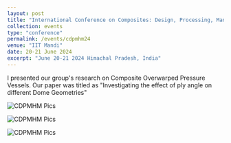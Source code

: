 ```yaml
---
layout: post
title: "International Conference on Composites: Design, Processing, Manufacturing and Health Monitoring"
collection: events
type: "conference"
permalink: /events/cdpmhm24
venue: "IIT Mandi"
date: 20-21 June 2024
excerpt: "June 20-21 2024 Himachal Pradesh, India"
---
```


I presented our group's research on Composite Overwarped Pressure Vessels. Our paper was titled as "Investigating the effect of ply angle on different Dome Geometries"

![CDPMHM Pics](/test3/images/cdpmhm/cdpmhm1.jpg)

![CDPMHM Pics](/test3/images/cdpmhm/cdpmhm2.jpg)

![CDPMHM Pics](/test3/images/cdpmhm/cdpmhm3.jpg)